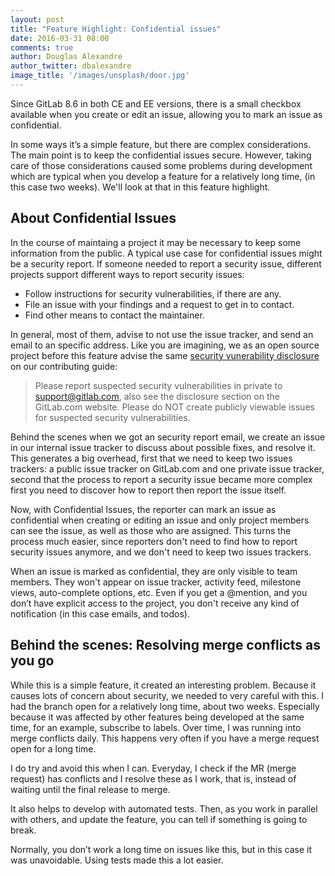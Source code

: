 ```yaml
---
layout: post
title: "Feature Highlight: Confidential issues"
date: 2016-03-31 08:00
comments: true
author: Douglas Alexandre
author_twitter: dbalexandre
image_title: '/images/unsplash/door.jpg'
---
```


Since GitLab 8.6 in both CE and EE versions, there is a small checkbox available
when you create or edit an issue, allowing you to mark an issue as confidential.

In some ways it’s a simple feature, but there are complex considerations.
The main point is to keep the confidential issues secure.
However, taking care of those considerations caused some problems during
development which are typical when you develop a feature for a relatively
long time, (in this case two weeks).
We'll look at that in this feature highlight.

<!-- more -->

## About Confidential Issues

In the course of maintaing a project it may be necessary to keep some
information from the public. A typical use case for confidential issues might
be a security report. If someone needed to report a security issue, different
projects support different ways to report security issues:

* Follow instructions for security vulnerabilities, if there are any.
* File an issue with your findings and a request to get in to contact.
* Find other means to contact the maintainer.

In general, most of them, advise to not use the issue tracker, and send an email
to an specific address. Like you are imagining, we as an open source project
before this feature advise the same [security vunerability
disclosure](https://gitlab.com/gitlab-org/gitlab-ce/blob/master/CONTRIBUTING.md#security-vulnerability-disclosure) on our contributing guide:

> Please report suspected security vulnerabilities in private to
support@gitlab.com, also see the disclosure section on the GitLab.com website.
Please do NOT create publicly viewable issues for suspected security
vulnerabilities.

Behind the scenes when we got an security report email, we create an issue in
our internal issue tracker to discuss about possible fixes, and resolve it.
This generates a big overhead, first that we need to keep two issues trackers:
a public issue tracker on GitLab.com and one private issue tracker, second that
the process to report a security issue became more complex first you need to
discover how to report then report the issue itself.

Now, with Confidential Issues, the reporter can mark an issue as confidential
when creating or editing an issue and only project members can see the issue,
as well as those who are assigned. This turns the process much easier, since
reporters don't need to find how to report security issues anymore, and we
don't need to keep two issues trackers.

When an issue is marked as confidential, they are only visible to team members.
They won't appear on issue tracker, activity feed, milestone views,
auto-complete options, etc. Even if you get a @mention, and you don’t have
explicit access to the project, you don't receive any kind of notification (in
this case emails, and todos).

## Behind the scenes: Resolving merge conflicts as you go

While this is a simple feature, it created an interesting problem.
Because it causes lots of concern about security, we needed to very careful
with this. I had the branch open for a relatively long time, about two weeks.
Especially because it was affected by other features being developed at the
same time, for an example, subscribe to labels. Over time, I was running into
merge conflicts daily. This happens very often if you have a merge request open
for a long time.

I do try and avoid this when I can. Everyday, I check if the MR (merge request)
has conflicts and I resolve these as I work, that is, instead of waiting until
the final release to merge.

It also helps to develop with automated tests.
Then, as you work in parallel with others, and update the feature, you can
tell if something is going to break.

Normally, you don’t work a long time on issues like this, but in this case it
was unavoidable. Using tests made this a lot easier.

